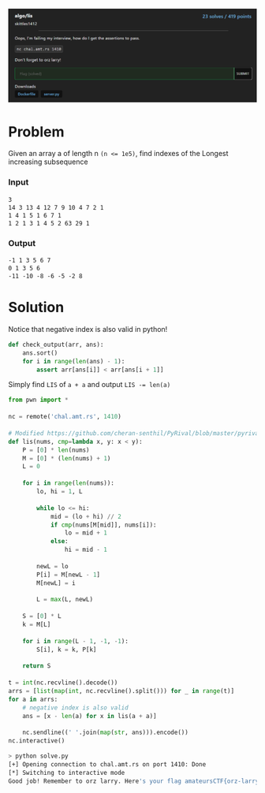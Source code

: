 ![](./lis.png)

# Problem

Given an array a of length n `(n <= 1e5)`, find indexes of the Longest increasing subsequence

### Input

```
3
14 3 13 4 12 7 9 10 4 7 2 1
1 4 1 5 1 6 7 1
1 2 1 3 1 4 5 2 63 29 1
```

### Output

```
-1 1 3 5 6 7
0 1 3 5 6
-11 -10 -8 -6 -5 -2 8
```

# Solution

Notice that negative index is also valid in python!

```py
def check_output(arr, ans):
    ans.sort()
    for i in range(len(ans) - 1):
        assert arr[ans[i]] < arr[ans[i + 1]]
```

Simply find `LIS` of `a + a` and output `LIS -= len(a)`

```py
from pwn import *

nc = remote('chal.amt.rs', 1410)

# Modified https://github.com/cheran-senthil/PyRival/blob/master/pyrival/misc/lis.py to return index instead of value
def lis(nums, cmp=lambda x, y: x < y):
    P = [0] * len(nums)
    M = [0] * (len(nums) + 1)
    L = 0

    for i in range(len(nums)):
        lo, hi = 1, L

        while lo <= hi:
            mid = (lo + hi) // 2
            if cmp(nums[M[mid]], nums[i]):
                lo = mid + 1
            else:
                hi = mid - 1

        newL = lo
        P[i] = M[newL - 1]
        M[newL] = i

        L = max(L, newL)

    S = [0] * L
    k = M[L]

    for i in range(L - 1, -1, -1):
        S[i], k = k, P[k]

    return S

t = int(nc.recvline().decode())
arrs = [list(map(int, nc.recvline().split())) for _ in range(t)]
for a in arrs:
    # negative index is also valid
    ans = [x - len(a) for x in lis(a + a)]

    nc.sendline((' '.join(map(str, ans))).encode())
nc.interactive()
```

```sh
> python solve.py
[+] Opening connection to chal.amt.rs on port 1410: Done
[*] Switching to interactive mode
Good job! Remember to orz larry. Here's your flag amateursCTF{orz-larry-how-is-larry-so-orz-ac3596ad5cba22151e721e205fb5b3120dd6910dc9b42af88ae52dfdfd073333}
```